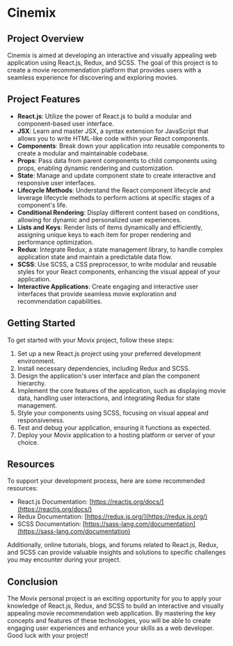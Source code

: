 # Cinemix

## Project Overview

Cinemix is aimed at developing an interactive and visually appealing web application using React.js, Redux, and SCSS. The goal of this project is to create a movie recommendation platform that provides users with a seamless experience for discovering and exploring movies.

## Project Features

- **React.js**: Utilize the power of React.js to build a modular and component-based user interface.
- **JSX**: Learn and master JSX, a syntax extension for JavaScript that allows you to write HTML-like code within your React components.
- **Components**: Break down your application into reusable components to create a modular and maintainable codebase.
- **Props**: Pass data from parent components to child components using props, enabling dynamic rendering and customization.
- **State**: Manage and update component state to create interactive and responsive user interfaces.
- **Lifecycle Methods**: Understand the React component lifecycle and leverage lifecycle methods to perform actions at specific stages of a component's life.
- **Conditional Rendering**: Display different content based on conditions, allowing for dynamic and personalized user experiences.
- **Lists and Keys**: Render lists of items dynamically and efficiently, assigning unique keys to each item for proper rendering and performance optimization.
- **Redux**: Integrate Redux, a state management library, to handle complex application state and maintain a predictable data flow.
- **SCSS**: Use SCSS, a CSS preprocessor, to write modular and reusable styles for your React components, enhancing the visual appeal of your application.
- **Interactive Applications**: Create engaging and interactive user interfaces that provide seamless movie exploration and recommendation capabilities.

## Getting Started

To get started with your Movix project, follow these steps:

1. Set up a new React.js project using your preferred development environment.
2. Install necessary dependencies, including Redux and SCSS.
3. Design the application's user interface and plan the component hierarchy.
4. Implement the core features of the application, such as displaying movie data, handling user interactions, and integrating Redux for state management.
5. Style your components using SCSS, focusing on visual appeal and responsiveness.
6. Test and debug your application, ensuring it functions as expected.
7. Deploy your Movix application to a hosting platform or server of your choice.

## Resources

To support your development process, here are some recommended resources:

- React.js Documentation: [https://reactjs.org/docs/](https://reactjs.org/docs/)
- Redux Documentation: [https://redux.js.org/](https://redux.js.org/)
- SCSS Documentation: [https://sass-lang.com/documentation](https://sass-lang.com/documentation)

Additionally, online tutorials, blogs, and forums related to React.js, Redux, and SCSS can provide valuable insights and solutions to specific challenges you may encounter during your project.

## Conclusion

The Movix personal project is an exciting opportunity for you to apply your knowledge of React.js, Redux, and SCSS to build an interactive and visually appealing movie recommendation web application. By mastering the key concepts and features of these technologies, you will be able to create engaging user experiences and enhance your skills as a web developer. Good luck with your project!
